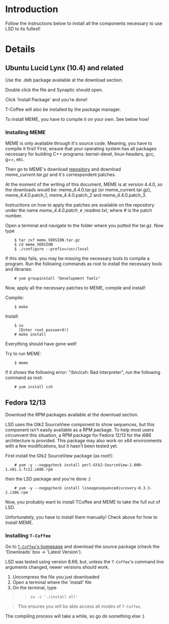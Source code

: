 # Introduction #

Follow the instructions below to install all the components necessary to use LSD to its fullest!


# Details #

## Ubuntu Lucid Lynx (10.4) and related ##

Use the .deb package available at the download section.

Double click the file and Synaptic should open.

Click 'Install Package' and you're done!

T-Coffee will also be installed by the package manager.

To install MEME, you have to compile it on your own. See below how!

### Installing MEME ###

MEME is only available through it's source code. Meaning, you have to compile it first!
First, ensure that your operating system has all packages necessary for building C++ programs: kernel-devel, linux-headers, gcc, g++, etc.

Then go to MEME's download [repository](http://meme.nbcr.net/downloads/) and download _meme\_current.tar.gz_ and it's correspondent patches.

At the moment of the writing of this document, MEME is at version 4.4.0, so the downloads would be: meme\_4.4.0.tar.gz (or meme\_current.tar.gz), meme\_4.4.0.patch\_1, meme\_4.4.0.patch\_2 and meme\_4.4.0.patch\_3.

Instructions on how to apply the patches are available on the repository under the name _meme\_4.4.0.patch`_#_`readme.txt_, where # is the patch number.

Open a terminal and navigate to the folder where you putted the tar.gz.
Now type
```
    $ tar zxf meme_VERSION.tar.gz
    $ cd meme_VERSION 
    $ ./configure --prefix=/usr/local
```

If this step fails, you may be missing the necessary tools to compile a program.
Run the following commands as root to install the necessary tools and libraries:

```
    # yum groupinstall "Development Tools"
```

Now, apply all the necessary patches to MEME, compile and install!

Compile:
```
    $ make
```

Install:
```
    $ su
      [Enter root password!]
    # make install
```

Everything should have gone well!

Try to run MEME:
```
    $ meme
```

If it shows the following error: "/bin/csh: Bad interpreter", run the following command as root:
```
    # yum install csh
```

## Fedora 12/13 ##

Download the RPM packages available at the download section.

LSD uses the Gtk2 SourceView component to show sequences, but this component isn't easily available as a RPM package. To help most users circumvent this situation, a RPM package for Fedora 12/13 for the i686 architecture is provided. This package may also work on x64 environments with a few modifications, but it hasn't been tested yet.

First install the Gtk2 SourceView package (as root!):
```
    # yum -y --nogpgcheck install perl-Gtk2-SourceView-1.000-1.n0i.1.fc12.i686.rpm
```
then the LSD package and you're done :)
```
    # yum -y --nogpgcheck install lineagesequencediscovery-0.3.3-2.i386.rpm
```

Now, you probably want to install TCoffee and MEME to take the full out of LSD.

Unfortunately, you have to install them manually! Check above for how to install MEME.

### Installing `T-Coffee` ###

Go to [`T-Coffee`'s homepage](http://www.tcoffee.org/Projects_home_page/t_coffee_home_page.html) and download the source package (check the 'Downloads' box -> 'Latest Version').

LSD was tested using version 8.69, but, unless the `T-Coffee`'s command line arguments changed, newer versions should work.
  1. Uncompress the file you just downloaded
  1. Open a terminal where the 'install' file
  1. On the terminal, type
> > `su -c './install all'`

> This ensures you will be able access all modes of `T-Coffee`.

The compiling process will take a while, so go do something else :)